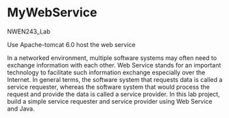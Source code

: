 # MyWebService
NWEN243_Lab

Use Apache-tomcat 6.0 host the web service 

In a networked environment, multiple software systems may often need to exchange
information with each other. Web Service stands for an important technology to
facilitate such information exchange especially over the Internet. In general terms, the software system that requests data is called a service requester, whereas the software system that would process the request and provide the data is called a service provider. In this lab project, build a simple service requester and service provider using Web Service and Java.
